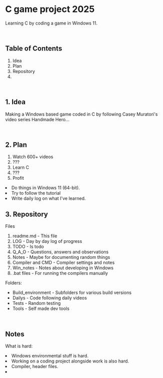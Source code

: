 <h1>C game project 2025</h1>
<p>Learning C by coding a game in Windows 11.</p>
<br>


<h2>Table of Contents </h2>
<ol>
<li>Idea</li>
<li>Plan</li>
<li>Repository</li>
<li> </li>
</ol>
<br>



<h2>1. Idea</h3>
<p> 
Making a Windows based game coded in C by following Casey Muratori's video series Handmade Hero...
</p>
<br>



<h2>2. Plan</h2>
<ol>
<li>Watch 600+ videos</li>
<li>???</li>
<li>Learn C</li>
<li>???</li>
<li>Profit</li>

</ol>
<li>Do things in Windows 11 (64-bit).
<li>Try to follow the tutorial
<li>Write daily log on what I've learned.




<br>
<h2>3. Repository </h2>

Files
<ol>
<li>readme.md - This file</li>
<li>LOG - Day by day log of progress</li>
<li>TODO - Is todo </li>
<li>Q_A_O - Questions, answers and observations  </li>        
<li>Notes - Maybe for documenting random things </li>
<li>Compiler and CMD - Compiler settings and notes </li>
<li>Win_notes - Notes about developing in Windows</li>
<li>.bat files - For running the compilers manually</li>
</ol>

Folders:
<ul>
<li>Build_environment - Subfolders for various build versions</li>
<li>Dailys - Code following daily videos</li>
<li>Tests - Random testing </li>
<li>Tools - Self made dev tools</li>

</ul>







<br>
<h2>Notes</h2>
<p>
What is hard: 
<li>Windows environmental stuff is hard. <li>Working on a coding project alongside work is also hard. 
<li>Compiler, header files.
<li>
</p>


